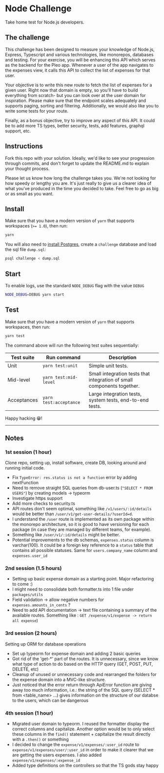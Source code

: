 # Node Challenge

Take home test for Node.js developers.

## The challenge

This challenge has been designed to measure your knowledge of Node.js, Express, Typescript and various technologies, like monorepos, databases and testing. For your exercise, you will be enhancing this API which serves as the backend for the Pleo app. Whenever a user of the app navigates to the expenses view, it calls this API to collect the list of expenses for that user.

Your objective is to write this new route to fetch the list of expenses for a given user. Right now that domain is empty, so you'll have to build everything from scratch- but you can look over at the user domain for inspiration. Please make sure that the endpoint scales adequately and supports paging, sorting and filtering. Additionally, we would also like you to write some tests for your route.

Finally, as a bonus objective, try to improve any aspect of this API. It could be to add more TS types, better security, tests, add features, graphql support, etc. 

## Instructions

Fork this repo with your solution. Ideally, we'd like to see your progression through commits, and don't forget to update the README.md to explain your thought process.

Please let us know how long the challenge takes you. We're not looking for how speedy or lengthy you are. It's just really to give us a clearer idea of what you've produced in the time you decided to take. Feel free to go as big or as small as you want.

## Install

Make sure that you have a modern version of `yarn` that supports workspaces (`>= 1.0`), then run:

```bash
yarn
```

You will also need to [install Postgres](https://www.postgresqltutorial.com/install-postgresql-macos/), create a `challenge` database and load the sql file `dump.sql`:

```bash
psql challenge < dump.sql
```

## Start

To enable logs, use the standard `NODE_DEBUG` flag with the value `DEBUG`

```bash
NODE_DEBUG=DEBUG yarn start
```

## Test

Make sure that you have a modern version of `yarn` that supports workspaces, then run:

```bash
yarn test
```

The command above will run the following test suites sequentially:

| Test suite | Run command | Description |
-------------|-------------|-------------|
| Unit | `yarn test:unit` | Simple unit tests. |
| Mid-level | `yarn test:mid-level` | Small integration tests that integration of small components together.  |
| Acceptances | `yarn test:acceptance` | Large integration tests, system tests, end-to-end tests. |


Happy hacking 😁!


---
## Notes
### 1st session (1 hour)
Clone repo, setting up, install software, create DB, looking around and running initial code.
- Fix `TypeError: res.status is not a function` error by adding nextFunction
- Need to remove straight SQL queries from db-user.ts (`"SELECT * FROM USERS"`) by creating models -> typeorm
- Investigate https support
- Add more checks to security.ts
- API routes don't seem optimal, something like `/v1/users/:id/details` would be better than
`/user/v1/get-user-details/?userId=d`. 
- I understand the `/user` route is implemented as its own package within the monorepo architecture, so it is good to 
have versioning for each package (in case they are managed by different teams, for example). 
- Something like `/user/v1/:id/details` might be better.
- Potential improvements to the db schemas, `expenses.status` column is varchar(100). It could be a foreign key 
reference to a `status` table that contains all possible statuses. Same for `users.company_name` column and 
`expenses.user_id`

### 2nd session (1.5 hours)
- Setting up basic expense domain as a starting point. Major refactoring to come :)
- I might need to consolidate both formatter.ts into 1 file under `packages/utils`
- Field validation -> allow negative numbers for `expenses.amounts_in_cents` ?
- Need to add API documentation -> text file containing a summary of the available routes. Something like : `GET /expense/v1/expense ->
return all expense`)

### 3rd session (2 hours)
Setting up ORM for database operations
- Set up typeorm for expense domain and adding 2 basic queries
- Got rid of the 'get-*' part of the routes. It is unnecessary, since we know what type of action to do based on the
 HTTP query (GET, POST, PUT, DELETE, etc)
- Cleanup of unused or unnecessary code and rearranged the folders for the expense domain into a MVC-like structure.
- Just noticed that the error return through ApiError function are giving away too much information, i.e.: the string 
of the SQL query (SELECT * from <table_name> ...) gives information on the structure of our databse to the users,
which can be dangerous

### 4th session (1 hour)
- Migrated user domain to typeorm. I reused the formatter display the correct columns and capitalize. Another option
would be to only select these columns in the `find()` statement + capitalize the result directly with a `.then()` or 
something
- I decided to change the `expense/v1/expenses/:user_id` route to `expense/v1/expenses/user/:user_id` in order to make
it clearer that we are getting the users expenses. I also added `expense/v1/expenses/:expense_id`
- Added type definitions on the controllers so that the TS gods stay happy